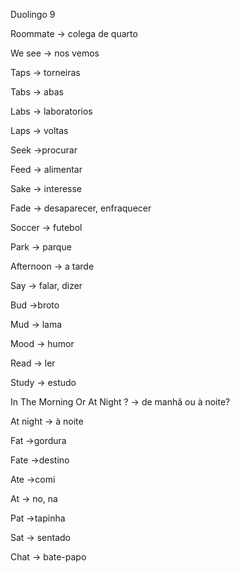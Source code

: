 <p>Duolingo 9</p><p>Roommate → colega de quarto</p><p>We see → nos vemos</p><p>Taps → torneiras</p><p>Tabs → abas</p><p>Labs → laboratorios</p><p>Laps → voltas</p><p>Seek →procurar</p><p>Feed → alimentar</p><p>Sake → interesse</p><p>Fade → desaparecer, enfraquecer</p><p>Soccer → futebol</p><p>Park → parque</p><p>Afternoon → a tarde</p><p>Say → falar, dizer</p><p>Bud →broto</p><p>Mud → lama</p><p>Mood → humor</p><p>Read → ler</p><p>Study → estudo</p><p>In The Morning Or At Night ? → de manhã ou à noite?</p><p>At night → à noite</p><p>Fat →gordura</p><p>Fate →destino</p><p>Ate →comi</p><p>At → no, na</p><p>Pat →tapinha</p><p>Sat → sentado</p><p>Chat → bate-papo</p>